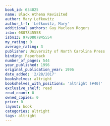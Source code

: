 ```yaml
---
book_id: 654025
name: Black Athena Revisited
author: Mary Lefkowitz
author_l-f: 'Lefkowitz, Mary'
additional_authors: Guy Maclean Rogers
isbn: 0807845558
isbn13: 9780807845554
my_rating: 0
average_rating: 3
publisher: University of North Carolina Press
binding: Paperback
number_of_pages: 544
year_published: 1996
original_publication_year: 1996
date_added: '2/28/2017'
bookshelves: altright
bookshelves_with_positions: 'altright (#40)'
exclusive_shelf: read
read_count: 0
owned_copies: 0
price: 0
layout: book
categories: altright
tags: altright
---
```

